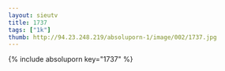 ```yaml
--- 
layout: sieutv
title: 1737
tags: ["1k"]
thumb: http://94.23.248.219/absoluporn-1/image/002/1737.jpg
---
```

{% include absoluporn key="1737" %} 
